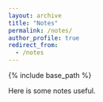 ```yaml
---
layout: archive
title: "Notes"
permalink: /notes/
author_profile: true
redirect_from:
  - /notes
---
```


{% include base_path %}

Here is some notes useful.
